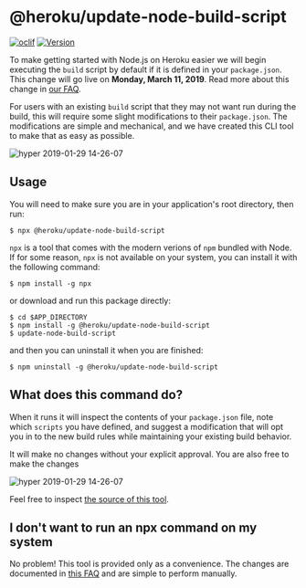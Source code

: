 @heroku/update-node-build-script
==========================

[![oclif](https://img.shields.io/badge/cli-oclif-brightgreen.svg)](https://oclif.io)
[![Version](https://img.shields.io/npm/v/@heroku/update-node-build-script.svg)](https://www.npmjs.com/package/@heroku/update-node-build-script)

To make getting started with Node.js on Heroku easier we will begin executing the `build` script 
by default if it is defined in your `package.json`. This change will go live on **Monday, March 11, 2019**.
Read more about this change in [our FAQ](https://help.heroku.com/P5IMU3MP/heroku-node-js-build-script-change-faq).

For users with an existing `build` script that they may not want run during the build, this will
require some slight modifications to their `package.json`. The modifications are simple and mechanical,
and we have created this CLI tool to make that as easy as possible.

![hyper 2019-01-29 14-26-07](https://user-images.githubusercontent.com/175496/52517793-90554500-2bf5-11e9-872f-c512b5d9829f.png)

## Usage

You will need to make sure you are in your application's root directory, then run:

```
$ npx @heroku/update-node-build-script
```

`npx` is a tool that comes with the modern verions of `npm` bundled with Node. If for some reason, `npx` 
is not available on your system, you can install it with the following command:

```
$ npm install -g npx
```

or download and run this package directly:

```
$ cd $APP_DIRECTORY
$ npm install -g @heroku/update-node-build-script
$ update-node-build-script
```

and then you can uninstall it when you are finished:

```
$ npm uninstall -g @heroku/update-node-build-script
```

## What does this command do?

When it runs it will inspect the contents of your `package.json` file, note which `scripts` you have defined,
and suggest a modification that will opt you in to the new build rules while maintaining your existing build behavior.

It will make no changes without your explicit approval. You are also free to make the changes

![hyper 2019-01-29 14-26-07](https://user-images.githubusercontent.com/175496/52517793-90554500-2bf5-11e9-872f-c512b5d9829f.png)

Feel free to inspect [the source of this tool](https://github.com/heroku/update-node-build-script/blob/master/src/index.js).

## I don't want to run an npx command on my system

No problem! This tool is provided only as a convenience. The changes are documented in [this FAQ](https://help.heroku.com/P5IMU3MP/heroku-node-js-build-script-change-faq)
and are simple to perform manually.

